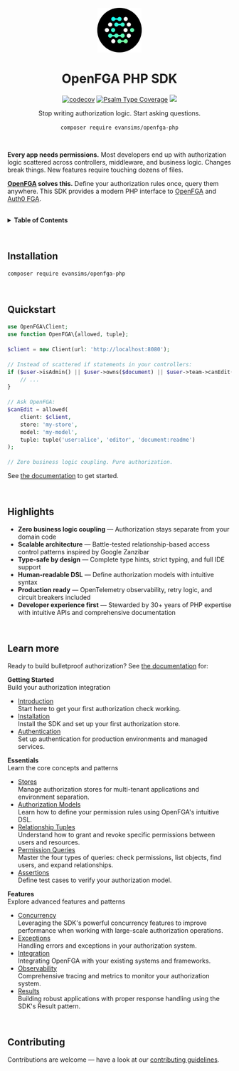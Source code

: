 <div align="center">
  <p><a href="https://tempestphp.com"><img src=".github/openfga.png" width="100" /></a></p>

  <h1>OpenFGA PHP SDK</h1>

  <p>
    <a href="https://codecov.io/gh/evansims/openfga-php" target="_blank"><img src="https://codecov.io/gh/evansims/openfga-php/graph/badge.svg" alt="codecov" /></a>
    <a href="https://shepherd.dev/github/evansims/openfga-php" target="_blank"><img src="https://shepherd.dev/github/evansims/openfga-php/coverage.svg" alt="Psalm Type Coverage" /></a>
    <a href="https://www.bestpractices.dev/projects/10666"><img src="https://www.bestpractices.dev/projects/10666/badge"></a>
  </p>

  <p>Stop writing authorization logic. Start asking questions.</p>

  <p><code>composer require evansims/openfga-php</code></p>
</div>

<p><br /></p>

**Every app needs permissions.** Most developers end up with authorization logic scattered across controllers, middleware, and business logic. Changes break things. New features require touching dozens of files.

**[OpenFGA](https://openfga.dev/) solves this.** Define your authorization rules once, query them anywhere. This SDK provides a modern PHP interface to [OpenFGA](https://openfga.dev/) and [Auth0 FGA](https://auth0.com/fine-grained-authorization).

<br />

<details>
<summary><strong>Table of Contents</strong></summary>

- [Installation](#installation)
- [Quickstart](#quickstart)
- [Highlights](#highlights)
- [Learn more](#learn-more)
- [Contributing](#contributing)

</details>

<p><br /></p>

## Installation

```bash
composer require evansims/openfga-php
```

<p><br /></p>

## Quickstart

```php
use OpenFGA\Client;
use function OpenFGA\{allowed, tuple};

$client = new Client(url: 'http://localhost:8080');

// Instead of scattered if statements in your controllers:
if ($user->isAdmin() || $user->owns($document) || $user->team->canEdit($document)) {
    // ...
}

// Ask OpenFGA:
$canEdit = allowed(
    client: $client,
    store: 'my-store',
    model: 'my-model',
    tuple: tuple('user:alice', 'editor', 'document:readme')
);

// Zero business logic coupling. Pure authorization.
```

See [the documentation](docs/README.md) to get started.

<p><br /></p>

## Highlights

- **Zero business logic coupling** — Authorization stays separate from your domain code
- **Scalable architecture** — Battle-tested relationship-based access control patterns inspired by Google Zanzibar
- **Type-safe by design** — Complete type hints, strict typing, and full IDE support
- **Human-readable DSL** — Define authorization models with intuitive syntax
- **Production ready** — OpenTelemetry observability, retry logic, and circuit breakers included
- **Developer experience first** — Stewarded by 30+ years of PHP expertise with intuitive APIs and comprehensive documentation

<p><br /></p>

## Learn more

Ready to build bulletproof authorization? See [the documentation](docs/README.md) for:

**Getting Started**<br />
Build your authorization integration

- [Introduction](docs/Introduction.md)<br />
  Start here to get your first authorization check working.
- [Installation](docs/Introduction.md#installation)<br />
  Install the SDK and set up your first authorization store.
- [Authentication](docs/Introduction.md#authentication)<br />
  Set up authentication for production environments and managed services.

**Essentials**<br />
Learn the core concepts and patterns

- [Stores](docs/Stores.md)<br />
  Manage authorization stores for multi-tenant applications and environment separation.
- [Authorization Models](docs/Models.md)<br />
  Learn how to define your permission rules using OpenFGA's intuitive DSL.
- [Relationship Tuples](docs/Tuples.md)<br />
  Understand how to grant and revoke specific permissions between users and resources.
- [Permission Queries](docs/Queries.md)<br />
  Master the four types of queries: check permissions, list objects, find users, and expand relationships.
- [Assertions](docs/Assertions.md)<br />
  Define test cases to verify your authorization model.

**Features**<br />
Explore advanced features and patterns

- [Concurrency](docs/Concurrency.md)<br />
  Leveraging the SDK's powerful concurrency features to improve performance when working with large-scale authorization operations.
- [Exceptions](docs/Exceptions.md)<br />
  Handling errors and exceptions in your authorization system.
- [Integration](docs/Integration.md)<br />
  Integrating OpenFGA with your existing systems and frameworks.
- [Observability](docs/Observability.md)<br />
  Comprehensive tracing and metrics to monitor your authorization system.
- [Results](docs/Results.md)<br />
  Building robust applications with proper response handling using the SDK's Result pattern.

<p><br /></p>

## Contributing

Contributions are welcome — have a look at our [contributing guidelines](.github/CONTRIBUTING.md).
